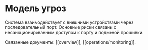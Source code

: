 # Модель угроз

Система взаимодействует с внешними устройствами через последовательный порт.
Основные риски связаны с несанкционированным доступом к порту и подменой прошивки.

Связанные документы: [[overview]], [[operations/monitoring]].
